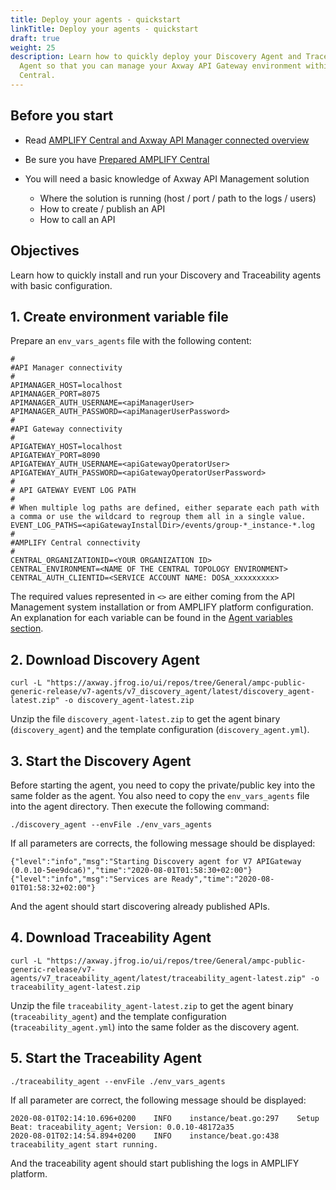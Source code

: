 ```yaml
---
title: Deploy your agents - quickstart
linkTitle: Deploy your agents - quickstart
draft: true
weight: 25
description: Learn how to quickly deploy your Discovery Agent and Traceability
  Agent so that you can manage your Axway API Gateway environment within AMPLIFY
  Central.
---
```

## Before you start

* Read [AMPLIFY Central and Axway API Manager connected overview](/docs/central/connect-api-manager/)
* Be sure you have [Prepared AMPLIFY Central](/docs/central/connect-api-manager/prepare-amplify-central/)
* You will need a basic knowledge of Axway API Management solution

    * Where the solution is running (host / port / path to the logs / users)
    * How to create / publish an API
    * How to call an API

## Objectives

Learn how to quickly install and run your Discovery and Traceability agents with basic configuration.

## 1. Create environment variable file

Prepare an `env_vars_agents` file with the following content:

```
#
#API Manager connectivity
#
APIMANAGER_HOST=localhost
APIMANAGER_PORT=8075
APIMANAGER_AUTH_USERNAME=<apiManagerUser>
APIMANAGER_AUTH_PASSWORD=<apiManagerUserPassword>
#
#API Gateway connectivity
#
APIGATEWAY_HOST=localhost
APIGATEWAY_PORT=8090
APIGATEWAY_AUTH_USERNAME=<apiGatewayOperatorUser>
APIGATEWAY_AUTH_PASSWORD=<apiGatewayOperatorUserPassword>
#
# API GATEWAY EVENT LOG PATH
#
# When multiple log paths are defined, either separate each path with a comma or use the wildcard to regroup them all in a single value.
EVENT_LOG_PATHS=<apiGatewayInstallDir>/events/group-*_instance-*.log
#
#AMPLIFY Central connectivity
#
CENTRAL_ORGANIZATIONID=<YOUR ORGANIZATION ID>
CENTRAL_ENVIRONMENT=<NAME OF THE CENTRAL TOPOLOGY ENVIRONMENT>
CENTRAL_AUTH_CLIENTID=<SERVICE ACCOUNT NAME: DOSA_xxxxxxxxx>
```

The required values represented in `<>` are either coming from the API Management system installation or from AMPLIFY platform configuration.
An explanation for each variable can be found in the [Agent variables section](/docs/central/connect-api-manager/agent-variables/).

## 2. Download Discovery Agent

```shell
curl -L "https://axway.jfrog.io/ui/repos/tree/General/ampc-public-generic-release/v7-agents/v7_discovery_agent/latest/discovery_agent-latest.zip" -o discovery_agent-latest.zip
```

Unzip the file `discovery_agent-latest.zip` to get the agent binary (`discovery_agent`) and the template configuration (`discovery_agent.yml`).

## 3. Start the Discovery Agent

Before starting the agent, you need to copy the private/public key into the same folder as the agent. You also need to copy the `env_vars_agents` file into the agent directory. Then execute the following command:

```shell
./discovery_agent --envFile ./env_vars_agents
```

If all parameters are corrects, the following message should be displayed:

```shell
{"level":"info","msg":"Starting Discovery agent for V7 APIGateway (0.0.10-5ee9dca6)","time":"2020-08-01T01:58:30+02:00"}
{"level":"info","msg":"Services are Ready","time":"2020-08-01T01:58:32+02:00"}
```

And the agent should start discovering already published APIs.

## 4. Download Traceability Agent

```shell
curl -L "https://axway.jfrog.io/ui/repos/tree/General/ampc-public-generic-release/v7-agents/v7_traceability_agent/latest/traceability_agent-latest.zip" -o traceability_agent-latest.zip
```

Unzip the file `traceability_agent-latest.zip` to get the agent binary (`traceability_agent`) and the template configuration (`traceability_agent.yml`) into the same folder as the discovery agent.

## 5. Start the Traceability Agent

```
./traceability_agent --envFile ./env_vars_agents
```

If all parameter are correct, the following message should be displayed:

```shell
2020-08-01T02:14:10.696+0200    INFO    instance/beat.go:297    Setup Beat: traceability_agent; Version: 0.0.10-48172a35
2020-08-01T02:14:54.894+0200    INFO    instance/beat.go:438    traceability_agent start running.
```

And the traceability agent should start publishing the logs in AMPLIFY platform.
